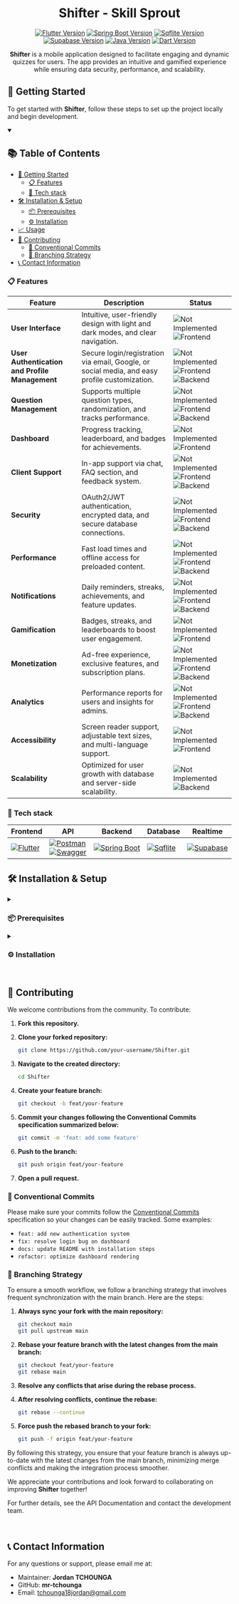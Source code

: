 <div align="center">

<h1 align="center">
Shifter - Skill Sprout
</h1>

<div align="center">

[![Flutter Version](https://img.shields.io/badge/flutter-v3.24.1-blue)](https://flutter.dev)
[![Spring Boot Version](https://img.shields.io/badge/spring_boot-v3.4.1-green)](https://spring.io/projects/spring-boot)
[![Sqflite Version](https://img.shields.io/badge/sqflite-v2.1.1-blue)](https://pub.dev/packages/sqflite)
[![Supabase Version](https://img.shields.io/badge/supabase-v1.8.0-green)](https://supabase.com)
[![Java Version](https://img.shields.io/badge/java-v17-orange)](https://www.oracle.com/java)
[![Dart Version](https://img.shields.io/badge/dart-v3.5.1-blue)](https://www.oracle.com/java)

</div>

**Shifter** is a mobile application designed to facilitate engaging and dynamic quizzes for users. The app provides an intuitive and gamified experience while ensuring data security, performance, and scalability.


</div>

## 🚀 Getting Started

To get started with **Shifter**, follow these steps to set up the project locally and begin development.


<details open>
<summary><h2>📚 Table of Contents</h2></summary>

- [🚀 Getting Started](#-getting-started)
  - [📋 Features](#-features)
  - [🧰 Tech stack](#-tech-stack)
- [🛠️ Installation \& Setup](#️-installation--setup)
  - [📦 Prerequisites](#️-prerequisites)
  - [⚙️ Installation](#️-installation)
- [📈 Usage](#-usage)
- [📝 Contributing](#-contributing)
  - [🔖 Conventional Commits](#-conventional-commits)
  - [🌿 Branching Strategy](#-branching-strategy)
- [📞 Contact Information](#-contact-information)

</details>

### 📋 Features

<div align="center">


| **Feature**                     | **Description**                                                                                       | **Status**                                                                  |
|----------------------------------|-------------------------------------------------------------------------------------------------------|---------------------------------------------------------------------------|
| **User Interface**               | Intuitive, user-friendly design with light and dark modes, and clear navigation. | ![Not Implemented](https://img.shields.io/badge/-Not%20Implemented-red)  ![Frontend](https://img.shields.io/badge/-Frontend-blue) |
| **User Authentication and Profile Management** | Secure login/registration via email, Google, or social media, and easy profile customization. | ![Not Implemented](https://img.shields.io/badge/-Not%20Implemented-red)  ![Frontend](https://img.shields.io/badge/-Frontend-blue) ![Backend](https://img.shields.io/badge/-Backend-blue) |
| **Question Management**          | Supports multiple question types, randomization, and tracks performance. | ![Not Implemented](https://img.shields.io/badge/-Not%20Implemented-red)  ![Frontend](https://img.shields.io/badge/-Frontend-blue) ![Backend](https://img.shields.io/badge/-Backend-blue) |
| **Dashboard**                    | Progress tracking, leaderboard, and badges for achievements. | ![Not Implemented](https://img.shields.io/badge/-Not%20Implemented-red)  ![Frontend](https://img.shields.io/badge/-Frontend-blue) |
| **Client Support**               | In-app support via chat, FAQ section, and feedback system. | ![Not Implemented](https://img.shields.io/badge/-Not%20Implemented-red)  ![Frontend](https://img.shields.io/badge/-Frontend-blue) ![Backend](https://img.shields.io/badge/-Backend-blue) |
| **Security**                     | OAuth2/JWT authentication, encrypted data, and secure database connections. | ![Not Implemented](https://img.shields.io/badge/-Not%20Implemented-red)  ![Frontend](https://img.shields.io/badge/-Frontend-blue) ![Backend](https://img.shields.io/badge/-Backend-blue) |
| **Performance**                  | Fast load times and offline access for preloaded content. | ![Not Implemented](https://img.shields.io/badge/-Not%20Implemented-red)  ![Frontend](https://img.shields.io/badge/-Frontend-blue) ![Backend](https://img.shields.io/badge/-Backend-blue) |
| **Notifications**                | Daily reminders, streaks, achievements, and feature updates. | ![Not Implemented](https://img.shields.io/badge/-Not%20Implemented-red)  ![Frontend](https://img.shields.io/badge/-Frontend-blue) ![Backend](https://img.shields.io/badge/-Backend-blue) |
| **Gamification**                 |Badges, streaks, and leaderboards to boost user engagement. | ![Not Implemented](https://img.shields.io/badge/-Not%20Implemented-red)  ![Frontend](https://img.shields.io/badge/-Frontend-blue) |
| **Monetization**                 | Ad-free experience, exclusive features, and subscription plans. | ![Not Implemented](https://img.shields.io/badge/-Not%20Implemented-red)  ![Frontend](https://img.shields.io/badge/-Frontend-blue) ![Backend](https://img.shields.io/badge/-Backend-blue) |
| **Analytics**                    | Performance reports for users and insights for admins. | ![Not Implemented](https://img.shields.io/badge/-Not%20Implemented-red)  ![Frontend](https://img.shields.io/badge/-Frontend-blue) ![Backend](https://img.shields.io/badge/-Backend-blue) |
| **Accessibility**                | Screen reader support, adjustable text sizes, and multi-language support. | ![Not Implemented](https://img.shields.io/badge/-Not%20Implemented-red)  ![Frontend](https://img.shields.io/badge/-Frontend-blue) |
| **Scalability**                  | Optimized for user growth with database and server-side scalability. | ![Not Implemented](https://img.shields.io/badge/-Not%20Implemented-red)  ![Backend](https://img.shields.io/badge/-Backend-blue) |


</div>

### 🧰 Tech stack

<div align="center">

| Frontend  |   API   | Backend        | Database          | Realtime      |
|-----------|---------|----------------|-------------------|---------------|
| [![Flutter](https://img.shields.io/badge/Flutter-02569B?style=for-the-badge&logo=flutter&logoColor=white)](https://flutter.dev) | [![Postman](https://img.shields.io/badge/Postman-FF6C37?style=for-the-badge&logo=postman&logoColor=white)](https://www.postman.com/) <br> [![Swagger](https://img.shields.io/badge/Swagger-85EA2D?style=for-the-badge&logo=swagger&logoColor=black)](https://swagger.io/) | [![Spring Boot](https://img.shields.io/badge/Spring%20Boot-6DB33F?style=for-the-badge&logo=springboot&logoColor=white)](https://spring.io/projects/spring-boot) | [![Sqflite](https://img.shields.io/badge/Sqflite-003B57?style=for-the-badge&logo=sqlite&logoColor=white)](https://pub.dev/packages/sqflite) | [![Supabase](https://img.shields.io/badge/Supabase-3ECF8E?style=for-the-badge&logo=supabase&logoColor=white)](https://supabase.com) |

</div>

## 🛠️ Installation & Setup

<details>
<summary><h3>📦 Prerequisites</h3></summary>

- [Flutter](https://flutter.dev/docs/get-started/install) >= 3.10.5
- [Java JDK](https://www.oracle.com/java/technologies/javase-jdk17-downloads.html) >= 17
- [Postman](https://www.postman.com/) for API testing
- Supabase account for real-time features

</details>

<details>
<summary><h3>⚙️ Installation</h3></summary>

1. Clone the repository:
   ```bash
   git clone https://github.com/mr-tchounga/shifter.git
2. Navigate to the project directory and run the backend:
   ```bash
   cd shifter_back
   (...)
3. Set up the frontend:
   ```bash
   cd shifter_front
   flutter run
4. Configure your Supabase account and add keys to .env.
</details>

<br/>

## 📝 Contributing

We welcome contributions from the community. To contribute:

1. **Fork this repository.**

2. **Clone your forked repository:**

   ```bash
   git clone https://github.com/your-username/Shifter.git
   ```

3. **Navigate to the created directory:**

   ```bash
   cd Shifter
   ```

4. **Create your feature branch:**

   ```bash
   git checkout -b feat/your-feature
   ```

5. **Commit your changes following the Conventional Commits specification summarized below:**

   ```bash
   git commit -m 'feat: add some feature'
   ```

6. **Push to the branch:**

   ```bash
   git push origin feat/your-feature
   ```

7. **Open a pull request.**

### 🔖 Conventional Commits

Please make sure your commits follow the [Conventional Commits](https://www.conventionalcommits.org/) specification so your changes can be easily tracked. Some examples:

- `feat: add new authentication system`
- `fix: resolve login bug on dashboard`
- `docs: update README with installation steps`
- `refactor: optimize dashboard rendering`

### 🌿 Branching Strategy

To ensure a smooth workflow, we follow a branching strategy that involves frequent synchronization with the main branch. Here are the steps:

1. **Always sync your fork with the main repository:**

   ```bash
   git checkout main
   git pull upstream main
   ```

2. **Rebase your feature branch with the latest changes from the main branch:**

   ```bash
   git checkout feat/your-feature
   git rebase main
   ```

3. **Resolve any conflicts that arise during the rebase process.**

4. **After resolving conflicts, continue the rebase:**

   ```bash
   git rebase --continue
   ```

5. **Force push the rebased branch to your fork:**

   ```bash
   git push -f origin feat/your-feature
   ```

By following this strategy, you ensure that your feature branch is always up-to-date with the latest changes from the main branch, minimizing merge conflicts and making the integration process smoother.

We appreciate your contributions and look forward to collaborating on improving **Shifter** together!


For further details, see the API Documentation and contact the development team.

<br/>

## 📞 Contact Information

For any questions or support, please email me at:
- Maintainer: **Jordan TCHOUNGA**
- GitHub: **mr-tchounga**
- Email: [tchounga18jordan@gmail.com](mailto:tchounga18jordan@gmail.com) 